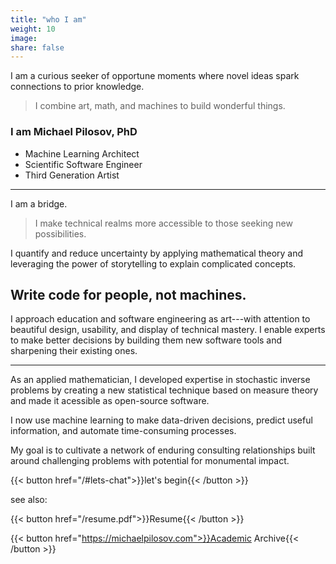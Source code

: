 ```yaml
---
title: "who I am"
weight: 10
image:
share: false
---
```


I am a curious seeker of opportune moments where novel ideas spark connections to prior knowledge.

> I combine art, math, and machines to build wonderful things.

### I am **Michael Pilosov, PhD**
- Machine Learning Architect
- Scientific Software Engineer
- Third Generation Artist


-----


I am a bridge.

> I make technical realms more accessible to those seeking new possibilities.

I quantify and reduce uncertainty by applying mathematical theory and leveraging the power of storytelling to explain complicated concepts.


## Write code for people, not machines.

I approach education and software engineering as art---with attention to beautiful design, usability, and display of technical mastery.
I enable experts to make better decisions by building them new software tools and sharpening their existing ones.

-----


As an applied mathematician, I developed expertise in stochastic inverse problems by creating a new statistical technique based on measure theory and made it acessible as open-source software.

I now use machine learning to make data-driven decisions, predict useful information, and automate time-consuming processes.


My goal is to cultivate a network of enduring consulting relationships built around challenging problems with potential for monumental impact.

{{< button href="/#lets-chat">}}let's begin{{< /button >}}
<br>

see also:

{{< button href="/resume.pdf">}}Resume{{< /button >}}

{{< button href="https://michaelpilosov.com">}}Academic Archive{{< /button >}}

